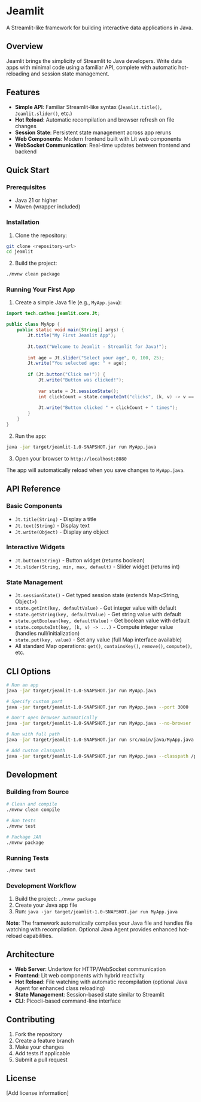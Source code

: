 # Jeamlit

A Streamlit-like framework for building interactive data applications in Java.

## Overview

Jeamlit brings the simplicity of Streamlit to Java developers. Write data apps with minimal code using a familiar API, complete with automatic hot-reloading and session state management.

## Features

- **Simple API**: Familiar Streamlit-like syntax (`Jeamlit.title()`, `Jeamlit.slider()`, etc.)
- **Hot Reload**: Automatic recompilation and browser refresh on file changes
- **Session State**: Persistent state management across app reruns
- **Web Components**: Modern frontend built with Lit web components
- **WebSocket Communication**: Real-time updates between frontend and backend

## Quick Start

### Prerequisites

- Java 21 or higher
- Maven (wrapper included)

### Installation

1. Clone the repository:
```bash
git clone <repository-url>
cd jeamlit
```

2. Build the project:
```bash
./mvnw clean package
```

### Running Your First App

1. Create a simple Java file (e.g., `MyApp.java`):
```java
import tech.catheu.jeamlit.core.Jt;

public class MyApp {
    public static void main(String[] args) {
        Jt.title("My First Jeamlit App");
        
        Jt.text("Welcome to Jeamlit - Streamlit for Java!");
        
        int age = Jt.slider("Select your age", 0, 100, 25);
        Jt.write("You selected age: " + age);
        
        if (Jt.button("Click me!")) {
            Jt.write("Button was clicked!");
            
            var state = Jt.sessionState();
            int clickCount = state.computeInt("clicks", (k, v) -> v == null ? 1 : v + 1);
            
            Jt.write("Button clicked " + clickCount + " times");
        }
    }
}
```

2. Run the app:
```bash
java -jar target/jeamlit-1.0-SNAPSHOT.jar run MyApp.java
```

3. Open your browser to `http://localhost:8080`

The app will automatically reload when you save changes to `MyApp.java`.

## API Reference

### Basic Components

- `Jt.title(String)` - Display a title
- `Jt.text(String)` - Display text
- `Jt.write(Object)` - Display any object

### Interactive Widgets

- `Jt.button(String)` - Button widget (returns boolean)
- `Jt.slider(String, min, max, default)` - Slider widget (returns int)

### State Management

- `Jt.sessionState()` - Get typed session state (extends Map<String, Object>)
- `state.getInt(key, defaultValue)` - Get integer value with default
- `state.getString(key, defaultValue)` - Get string value with default
- `state.getBoolean(key, defaultValue)` - Get boolean value with default
- `state.computeInt(key, (k, v) -> ...)` - Compute integer value (handles null/initialization)
- `state.put(key, value)` - Set any value (full Map interface available)
- All standard Map operations: `get()`, `containsKey()`, `remove()`, `compute()`, etc.

## CLI Options

```bash
# Run an app
java -jar target/jeamlit-1.0-SNAPSHOT.jar run MyApp.java

# Specify custom port
java -jar target/jeamlit-1.0-SNAPSHOT.jar run MyApp.java --port 3000

# Don't open browser automatically
java -jar target/jeamlit-1.0-SNAPSHOT.jar run MyApp.java --no-browser

# Run with full path
java -jar target/jeamlit-1.0-SNAPSHOT.jar run src/main/java/MyApp.java

# Add custom classpath
java -jar target/jeamlit-1.0-SNAPSHOT.jar run MyApp.java --classpath /path/to/libs
```

## Development

### Building from Source

```bash
# Clean and compile
./mvnw clean compile

# Run tests
./mvnw test

# Package JAR
./mvnw package
```

### Running Tests

```bash
./mvnw test
```

### Development Workflow

1. Build the project: `./mvnw package`
2. Create your Java app file
3. Run: `java -jar target/jeamlit-1.0-SNAPSHOT.jar run MyApp.java`

**Note**: The framework automatically compiles your Java file and handles file watching with recompilation. Optional Java Agent provides enhanced hot-reload capabilities.

## Architecture

- **Web Server**: Undertow for HTTP/WebSocket communication
- **Frontend**: Lit web components with hybrid reactivity
- **Hot Reload**: File watching with automatic recompilation (optional Java Agent for enhanced class reloading)
- **State Management**: Session-based state similar to Streamlit
- **CLI**: Picocli-based command-line interface

## Contributing

1. Fork the repository
2. Create a feature branch
3. Make your changes
4. Add tests if applicable
5. Submit a pull request

## License

[Add license information]
